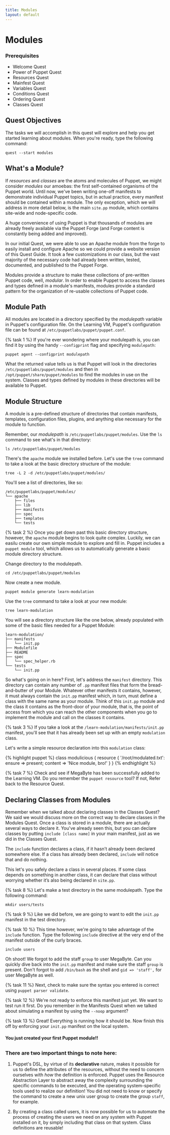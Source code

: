 ```yaml
---
title: Modules
layout: default
---
```


# Modules

### Prerequisites

- Welcome Quest
- Power of Puppet Quest
- Resources Quest
- Mainfest Quest
- Variables Quest
- Conditions Quest
- Ordering Quest
- Classes Quest

## Quest Objectives

The tasks we will accomplish in this quest will explore and help you get started learning about modules. When you're ready, type the following command:

	quest --start modules

## What's a Module?

If *resources* and *classes* are the atoms and molecules of Puppet, we might consider *modules* our amoebas: the first self-contained organisms of the Puppet world. Until now, we've been writing one-off manifests to demonstrate individual Puppet topics, but in actual practice, every manifest should be contained within a module. The only exception, which we will address in more detail below, is the main `site.pp` module, which contains site-wide and node-specific code.

A huge convenience of using Puppet is that thousands of modules are already freely available via the Puppet Forge (and Forge content is constantly being added and improved).

In our initial Quest, we were able to use an Apache module from the forge to easily install and configure Apache so we could provide a website version of this Quest Guide. It took a few customizations in our class, but the vast majority of the necessary code had already been written, tested, documented, and published to the Puppet Forge.

Modules provide a structure to make these collections of pre-written Puppet code, well, *modular*. In order to enable Puppet to access the classes and types defined in a module's manifests, modules provide a standard pattern for the organization of re-usable collections of Puppet code.

## Module Path

All modules are located in a directory specified by the *modulepath* variable in Puppet's configuration file. On the Learning VM, Puppet's configuration file can be found at `/etc/puppetlabs/puppet/puppet.conf`.

{% task 1 %}
If you're ever wondering where your modulepath is, you can find it by using the handy `--configprint` flag and specifying `modulepath`:

    puppet agent --configprint modulepath

What the returned value tells us is that Puppet will look in the directories `/etc/puppetlabs/puppet/modules` and then in `/opt/puppet/share/puppet/modules` to find the modules in use on the system. Classes and types defined by modules in these directories will be available to Puppet.

## Module Structure

A module is a pre-defined structure of directories that contain manifests, templates, configuration files, plugins, and anything else necessary for the module to function.

Remember, our *modulepath* is `/etc/puppetlabs/puppet/modules`. Use the `ls` command to see what's in that directory:

	ls /etc/puppetlabs/puppet/modules
	
There's the `apache` module we installed before. Let's use the `tree` command to take a look at the basic directory structure of the module:

	tree -L 2 -d /etc/puppetlabs/puppet/modules/
	
You'll see a list of directories, like so:

	/etc/puppetlabs/puppet/modules/
	└── apache
    	├── files
    	├── lib
    	├── manifests
    	├── spec
    	├── templates
    	└── tests

{% task 2 %}
Once you get down past this basic directory structure, however, the `apache` module begins to look quite complex. Luckily, we can easilu create our own simple module to explore and fill in. Puppet includes a `puppet module` tool, which allows us to automatically generate a basic module directory structure.

Change directory to the modulepath.

	cd /etc/puppetlabs/puppet/modules
	
Now create a new module.

	puppet module generate learn-modulation

Use the `tree` command to take a look at your new module:

	tree learn-modulation
	
You will see a directory structure like the one below, already populated with some of the basic files needed for a Puppet Module:

	learn-modulation/
	├── manifests
	│   └── init.pp
	├── Modulefile
	├── README
	├── spec
	│   └── spec_helper.rb
	└── tests
	    └── init.pp

So what's going on in here? First, let's address the `manifest` directory. This directory can contain any number of `.pp` manifest files that form the bread-and-butter of your Module. Whatever other manifests it contains, however, it must always contain the `init.pp` manifest which, in turn, must define a class with the same name as your module. Think of this `init.pp` module and the class it contains as the front-door of your module, that is, the point of access from which you can reach the other components when you go to implement the module and call on the classes it contains.

{% task 3 %}
If you take a look at the `/learn-modulation/manifests/init.pp` manifest, you'll see that it has already been set up with an empty `modulation` class.

Let's write a simple resource declaration into this `modulation` class:

{% highlight puppet %}
class modulicious {
  resource { '/root/modulated.txt':
  	ensure 	=> present;
  	content => 'Nice module, bro!'
  }
}
{% endhighlight %}

{% task 7 %}
Check and see if MegaByte has been successfully added to the Learning VM. Do you remember the `puppet resource` tool? If not, Refer back to the Resource Quest.

## Declaring Classes from Modules

Remember when we talked about declaring classes in the Classes Quest? We said we would discuss more on the correct way to declare classes in the Modules Quest. Once a class is stored in a module, there are actually several ways to declare it. You've already seen this, but you can declare classes by putting `include [class name]` in your main manifest, just as we did in the Classes Quest.

The `include` function declares a class, if it hasn’t already been declared somewhere else. If a class has already been declared, `include` will notice that and do nothing.

This let's you safely declare a class in several places. If some class depends on something in another class, it can declare that class without worrying whether it’s also being declared in `site.pp`.

{% task 8 %}
Let's make a test directory in the same modulepath. Type the following command:

	mkdir users/tests

{% task 9 %}
Like we did before, we are going to want to edit the `init.pp` manifest in the test directory. 

{% task 10 %}
This time however, we're going to take advantage of the `include` function. Type the following `include` directive at the very end of the manifest outside of the curly braces.

	include users

Oh shoot! We forgot to add the staff `group` to user MegaByte. Can you quickly dive back into the `init.pp` manifest and make sure the staff `group` is present. Don't forgot to add `/bin/bash` as the shell and `gid => 'staff',` for user MegaByte as well.

{% task 11 %}
Next, check to make sure the syntax you entered is correct using `puppet parser validate`.

{% task 12 %}
We're not ready to enforce this manifest just yet. We want to test run it first. Do you remember in the Manifests Quest when we talked about simulating a manifest by using the `--noop` argument?

{% task 13 %}
Great! Everything is running how it should be. Now finish this off by enforcing your `init.pp` manifest on the local system.

#### You just created your first Puppet module!! 

## 

### There are two important things to note here:
1.  Puppet's DSL, by virtue of its __declarative__ nature, makes it possible for us to define the attributes of the resources, without the need to concern ourselves with _how_ the definition is enforced. Puppet uses the Resource Abstraction Layer to abstract away the complexity surrounding the specific commands to be executed, and the operating system-specific tools used to realize our definition! You did not need to know or specify the command to create a new unix user group to create the group `staff`, for example.
2. By creating a class called users, it is now possible for us to automate the process of creating the users we need on any system with Puppet installed on it, by simply including that class on that system. Class definitions are reusable!
